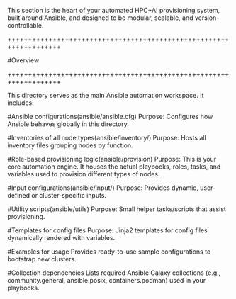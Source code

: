 This section is the heart of your automated HPC+AI provisioning system, built around Ansible, and designed to be modular, scalable, and version-controllable.

+++++++++++++++++++++++++++++++++++++++++++++++++++++++++++++++++++

#Overview

+++++++++++++++++++++++++++++++++++++++++++++++++++++++++++++++++++

This directory serves as the main Ansible automation workspace. It includes:

#Ansible configurations(ansible/ansible.cfg)
Purpose: Configures how Ansible behaves globally in this directory.

#Inventories of all node types(ansible/inventory/)
Purpose: Hosts all inventory files grouping nodes by function.

#Role-based provisioning logic(ansible/provision)
Purpose: This is your core automation engine. It houses the actual playbooks, roles, tasks, and variables used to provision different types of nodes.

#Input configurations(ansible/input/)
Purpose: Provides dynamic, user-defined or cluster-specific inputs.

#Utility scripts(ansible/utils)
Purpose: Small helper tasks/scripts that assist provisioning.



#Templates for config files
Purpose: Jinja2 templates for config files dynamically rendered with variables.

#Examples for usage
Provides ready-to-use sample configurations to bootstrap new clusters.

#Collection dependencies
Lists required Ansible Galaxy collections (e.g., community.general, ansible.posix, containers.podman) used in your playbooks.
